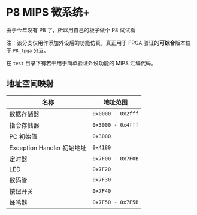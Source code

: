 # P8 MIPS 微系统+ 

由于今年没有 P8 了，所以用自己的板子做个 P8 试试看

注：该分支仅用作添加外设后的功能仿真，真正用于 FPGA 验证的**可综合**版本位于 `P8_fpga` 分支。

在 `test` 目录下有若干用于简单验证外设功能的 MIPS 汇编代码。

## 地址空间映射

| 名称                       | 地址范围          |
| -------------------------- | ----------------- |
| 数据存储器                 | `0x0000 - 0x2fff` |
| 指令存储器                 | `0x3000 - 0x4fff` |
| PC 初始值                  | `0x3000`          |
| Exception Handler 初始地址 | `0x4180`          |
| 定时器                     | `0x7F00 - 0x7F0B` |
| LED                        | `0x7F20`          |
| 数码管                     | `0x7F30`          |
| 按钮开关                   | `0x7F40`          |
| 蜂鸣器                     | `0x7F50 - 0x7F5B` |

